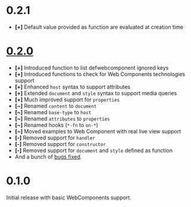 # 0.2.1

* __[+]__ Default value provided as function are evaluated at creation time

# [0.2.0](https://github.com/jeluard/lucuma/issues?milestone=1&page=1&state=closed)

* __[+]__ Introduced function to list defwebcomponent ignored keys
* __[+]__ Introduced functions to check for Web Components technologies support
* __[+]__ Enhanced `host` syntax to support attributes
* __[+]__ Extended `document` and `style` syntax to support media queries
* __[+]__ Much improved support for `properties`
* __[~]__ Renamed `content` to `document`
* __[~]__ Renamed `base-type` to `host`
* __[~]__ Renamed `attributes` to `properties`
* __[~]__ Renamed hooks (`*-fn` to `on-*`)
* __[~]__ Moved examples to Web Component with real live view support
* __[-]__ Removed support for `handler`
* __[-]__ Removed support for `constructor`
* __[-]__ Removed support for `document` and `style` defined as function
* And a bunch of [bugs fixed](https://github.com/jeluard/lucuma/issues?labels=bug&milestone=1&page=1&state=closed).

# 0.1.0

Initial release with basic WebComponents support.
